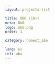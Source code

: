```yaml
---
layout: projects-list

title: ObO (18+)
meta: ObO
logo: obo.png
order: 1

category: honest_abe

lang: es
ref: obo
---
```

